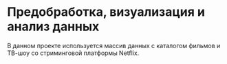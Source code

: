 # Предобработка, визуализация и анализ данных

В данном проекте используется массив данных с каталогом фильмов и ТВ-шоу со стриминговой платформы Netflix.
